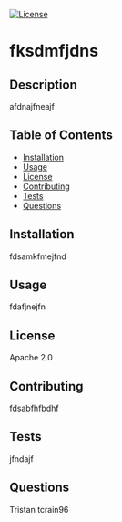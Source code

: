 [![License](https://img.shields.io/badge/License-Apache_2.0-yellowgreen.svg)](https://opensource.org/licenses/Apache-2.0)

# fksdmfjdns

## Description

afdnajfneajf

## Table of Contents

- [Installation](#installation)
- [Usage](#usage)
- [License](#license)
- [Contributing](#contributing)
- [Tests](#tests)
- [Questions](#questions)

## Installation

fdsamkfmejfnd

## Usage

fdafjnejfn

## License

Apache 2.0

## Contributing

fdsabfhfbdhf

## Tests

jfndajf

## Questions

Tristan
tcrain96
